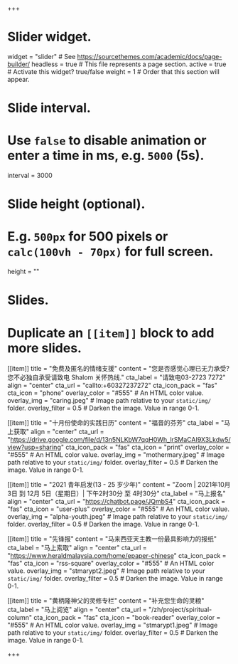 +++
# Slider widget.
widget = "slider"  # See https://sourcethemes.com/academic/docs/page-builder/
headless = true  # This file represents a page section.
active = true  # Activate this widget? true/false
weight = 1  # Order that this section will appear.

# Slide interval.
# Use `false` to disable animation or enter a time in ms, e.g. `5000` (5s).
interval = 3000

# Slide height (optional).
# E.g. `500px` for 500 pixels or `calc(100vh - 70px)` for full screen.
height = ""

# Slides.
# Duplicate an `[[item]]` block to add more slides.
[[item]]
  title = "免费及匿名的情绪支援"
  content = "您是否感觉心理已无力承受?您不必独自承受请致电 Shalom 关怀热线."
  cta_label = "请致电03-2723 7272"
  align = "center"
  cta_url = "callto:+60327237272"
  cta_icon_pack = "fas"
  cta_icon = "phone"
  overlay_color = "#555"  # An HTML color value.
  overlay_img = "caring.jpeg"  # Image path relative to your `static/img/` folder.
  overlay_filter = 0.5  # Darken the image. Value in range 0-1.

[[item]]
  title = "十月份使命的实践日历"
  content = "福音的芬芳"
  cta_label = "马上获取"
  align = "center"
  cta_url = "https://drive.google.com/file/d/13n5NLKbW7qqH0Wh_lrSMaCAI9X3Lkdw5/view?usp=sharing"
  cta_icon_pack = "fas"
  cta_icon = "print"
  overlay_color = "#555"  # An HTML color value.
  overlay_img = "mothermary.jpeg"  # Image path relative to your `static/img/` folder.
  overlay_filter = 0.5  # Darken the image. Value in range 0-1.

[[item]]
  title = "2021 青年启发(13 - 25 岁少年)"
  content = "Zoom | 2021年10月 3日 到 12月 5日（星期日）| 下午2时30分 至 4时30分"
  cta_label = "马上报名"
  align = "center"
  cta_url = "https://chatbot.page/JQmbS4"
  cta_icon_pack = "fas"
  cta_icon = "user-plus"
  overlay_color = "#555"  # An HTML color value.
  overlay_img = "alpha-youth.jpeg"  # Image path relative to your `static/img/` folder.
  overlay_filter = 0.5  # Darken the image. Value in range 0-1.

[[item]]
  title = "先锋报"
  content = "马来西亚天主教一份最具影响力的报纸"
  cta_label = "马上索取"
  align = "center"
  cta_url = "https://www.heraldmalaysia.com/home/epaper-chinese"
  cta_icon_pack = "fas"
  cta_icon = "rss-square"
  overlay_color = "#555"  # An HTML color value.
  overlay_img = "stmarypt2.jpeg"  # Image path relative to your `static/img/` folder.
  overlay_filter = 0.5  # Darken the image. Value in range 0-1.

[[item]]
  title = "黄柄隆神父的灵修专栏"
  content = "补充您生命的灵粮"
  cta_label = "马上阅览"
  align = "center"
  cta_url = "/zh/project/spiritual-column"
  cta_icon_pack = "fas"
  cta_icon = "book-reader"
  overlay_color = "#555"  # An HTML color value.
  overlay_img = "stmarypt1.jpeg"  # Image path relative to your `static/img/` folder.
  overlay_filter = 0.5  # Darken the image. Value in range 0-1.

+++
